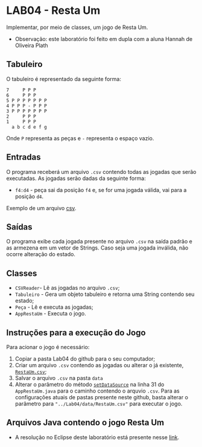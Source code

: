 # LAB04 - Resta Um
Implementar, por meio de classes, um jogo de Resta Um.

* Observação: este laboratório foi feito em dupla com a aluna Hannah de Oliveira Plath

## Tabuleiro

O tabuleiro é representado da seguinte forma:

~~~
7     P P P
6     P P P
5 P P P P P P P
4 P P P - P P P
3 P P P P P P P
2     P P P
1     P P P
  a b c d e f g
~~~

Onde `P` representa as peças e `-` representa o espaço vazio.
  
## Entradas
O programa receberá um arquivo `.csv` contendo todas as jogadas que serão executadas. As jogadas serão dadas da seguinte forma:

* `f4:d4` - peça sai da posição `f4` e, se for uma jogada válida, vai para a posição `d4`.

Exemplo de um arquivo [csv](https://github.com/gabrielmelo00/MC322/blob/main/Lab04/data/RestaUm.csv).

## Saídas
O programa exibe cada jogada presente no arquivo `.csv` na saída padrão e as armezena em um vetor de Strings. Caso seja uma jogada inválida, não ocorre alteração do estado.

## Classes

* `CSVReader`- Lê as jogadas no arquivo `.csv`;
* `Tabuleiro` - Gera um objeto tabuleiro e retorna uma String contendo seu estado;
* `Peça` - Lê e executa as jogadas;
* `AppRestaUm` - Executa o jogo.

## Instruções para a execução do Jogo

Para acionar o jogo é necessário:

1. Copiar a pasta Lab04 do github para o seu computador;
2. Criar um arquivo `.csv` contendo as jogadas ou alterar o já existente, [`RestaUm.csv`](https://github.com/gabrielmelo00/MC322/blob/main/Lab04/data/RestaUm.csv);
3. Salvar o arquivo `.csv` na pasta `data`
4. Alterar o parâmetro do método [`setDataSource`](https://github.com/gabrielmelo00/MC322/blob/70fa93f30d90a2e1b08d969b8f93dea71fb4786f/Lab04/src/mc322/lab04/AppRestaUm.java#L31) na linha 31 do `AppRestaUm.java` para o caminho contendo o arquvio `.csv`. Para as configurações atuais de pastas presente neste github, basta alterar o parâmetro para `"../Lab04/data/RestaUm.csv"` para executar o jogo.

## Arquivos Java contendo o jogo Resta Um
* A resolução no Eclipse deste laboratório está presente nesse [link](https://github.com/gabrielmelo00/MC322/tree/main/Lab04/src/mc322/lab04).

